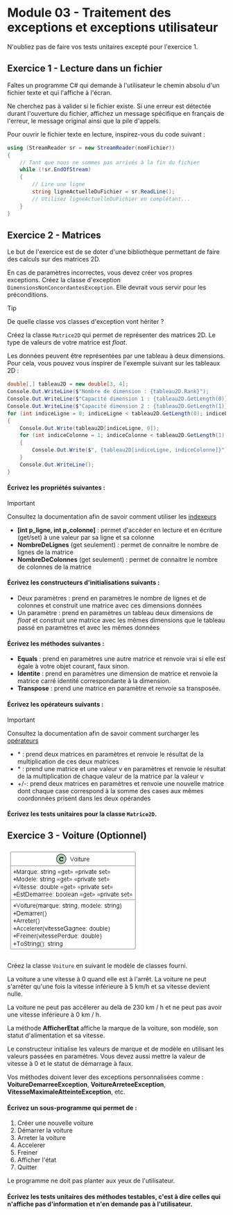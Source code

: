 # Module 03 - Traitement des exceptions et exceptions utilisateur

N'oubliez pas de faire vos tests unitaires excepté pour l'exercice 1.



## Exercice 1 - Lecture dans un fichier

Faîtes un programme C# qui demande à l'utilisateur le chemin absolu d'un fichier texte et qui l'affiche à l'écran.

Ne cherchez pas à valider si le fichier existe. Si une erreur est détectée durant l'ouverture du fichier, affichez un message spécifique en français de l'erreur, le message original ainsi que la pile d'appels.

Pour ouvrir le fichier texte en lecture, inspirez-vous du code suivant :
```csharp
using (StreamReader sr = new StreamReader(nomFichier))
{
    // Tant que nous ne sommes pas arrivés à la fin du fichier
    while (!sr.EndOfStream)
    {
        // Lire une ligne
        string ligneActuelleDuFichier = sr.ReadLine();
        // Utilisez ligneActuelleDuFichier en complétant...
    }
}
```

## Exercice 2 - Matrices

Le but de l'exercice est de se doter d'une bibliothèque permettant de faire des calculs sur des matrices 2D.

En cas de paramètres incorrectes, vous devez créer vos propres exceptions. Créez la classe d'exception `DimensionsNonConcordantesException`. Elle devrait vous servir pour les préconditions.

>[!TIP]
>De quelle classe vos classes d'exception vont hériter ?

Créez la classe `Matrice2D` qui permet de représenter des matrices 2D. Le type de valeurs de votre matrice est *float*.

Les données peuvent être représentées par une tableau à deux dimensions. Pour cela, vous pouvez vous inspirer de l'exemple suivant sur les tableaux 2D :

```csharp
double[,] tableau2D = new double[3, 4];
Console.Out.WriteLine($"Nombre de dimension : {tableau2D.Rank}");
Console.Out.WriteLine($"Capacité dimension 1 : {tableau2D.GetLength(0)}");
Console.Out.WriteLine($"Capacité dimension 2 : {tableau2D.GetLength(1)}");
for (int indiceLigne = 0; indiceLigne < tableau2D.GetLength(0); indiceLigne++)
{
    Console.Out.Write(tableau2D[indiceLigne, 0]);
    for (int indiceColonne = 1; indiceColonne < tableau2D.GetLength(1); indiceColonne++)
    {
        Console.Out.Write($", {tableau2D[indiceLigne, indiceColonne]}");
    }
    Console.Out.WriteLine();
}
```

#### Écrivez les propriétés suivantes :

> [!IMPORTANT]
> Consultez la documentation afin de savoir comment utiliser les [indexeurs](https://docs.microsoft.com/en-us/dotnet/csharp/programming-guide/indexers/using-indexers)

- **[int p_ligne, int p_colonne]** : permet d'accèder en lecture et en écriture (get/set) à une valeur par sa ligne et sa colonne
- **NombreDeLignes** (get seulement) : permet de connaitre le nombre de lignes de la matrice
- **NombreDeColonnes** (get seulement) : permet de connaitre le nombre de colonnes de la matrice

#### Écrivez les constructeurs d'initialisations suivants :

- Deux paramètres : prend en paramètres le nombre de lignes et de colonnes et construit une matrice avec ces dimensions données
- Un paramètre : prend en paramètres un tableau deux dimensions de *float* et construit une matrice avec les mêmes dimensions que le tableau passé en paramètres et avec les mêmes données

#### Écrivez les méthodes suivantes :

- **Equals** : prend en paramètres une autre matrice et renvoie vrai si elle est égale à votre objet courant, faux sinon.
- **Identite** : prend en paramètres une dimension de matrice et renvoie la matrice carré identité correspondante à la dimension.
- **Transpose** : prend une matrice en paramètre et renvoie sa transposée.

#### Écrivez les opérateurs suivants :

> [!IMPORTANT]
> Consultez la documentation afin de savoir comment surcharger les [opérateurs](https://docs.microsoft.com/en-us/dotnet/csharp/language-reference/operators/operator-overloading)

- \* : prend deux matrices en paramètres et renvoie le résultat de la multiplication de ces deux matrices
- \* : prend une matrice et une valeur v en paramètres et renvoie le résultat de la multiplication de chaque valeur de la matrice par la valeur v
- +/-: prend deux matrices en paramètres et renvoie une nouvelle matrice dont chaque case correspond à la somme des cases aux mêmes coordonnées prisent dans les deux opérandes

#### Écrivez les tests unitaires pour la classe `Matrice2D`.

## Exercice 3 - Voiture (Optionnel)

![Digramme de classes de Voiture](../images/Module03_TraitementExceptions/diag/src/Voiture_exercice01/Voiture.png)

Créez la classe `Voiture` en suivant le modèle de classes fourni.

La voiture a une vitesse à 0 quand elle est à l'arrêt. La voiture ne peut s'arrêter qu'une fois la vitesse inférieure à 5 km/h et sa vitesse devient nulle.

La voiture ne peut pas accélerer au delà de 230 km / h et ne peut pas avoir une vitesse inférieure à 0 km / h.

La méthode **AfficherEtat** affiche la marque de la voiture, son modèle, son statut d'alimentation et sa vitesse.

Le constructeur initialise les valeurs de marque et de modèle en utilisant les valeurs passées en paramètres. Vous devez aussi mettre la valeur de vitesse à 0 et le statut de démarrage à faux.

Vos méthodes doivent lever des exceptions personnalisées comme : **VoitureDemarreeException**, **VoitureArreteeException**, **VitesseMaximaleAtteinteException**, etc.

#### Écrivez un sous-programme qui permet de :

1. Créer une nouvelle voiture
2. Démarrer la voiture
3. Arreter la voiture
4. Accelerer
5. Freiner
6. Afficher l'état
7. Quitter

Le programme ne doit pas planter aux yeux de l'utilisateur.

#### Écrivez les tests unitaires des méthodes testables, c'est à dire celles qui n'affiche pas d'information et n'en demande pas à l'utilisateur.
